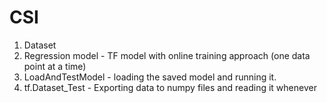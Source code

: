 # CSI

1. Dataset 
2. Regression model - TF model with online training approach (one data point at a time)
3. LoadAndTestModel - loading the saved model and running it.
4. tf.Dataset_Test - Exporting data to numpy files and reading it whenever
